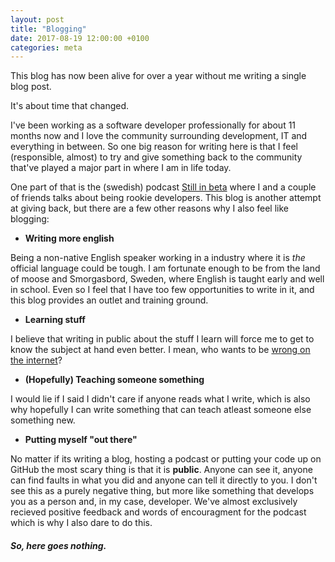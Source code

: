 ```yaml
---
layout: post
title: "Blogging"
date: 2017-08-19 12:00:00 +0100
categories: meta
---
```

This blog has now been alive for over a year without me writing a single blog post.

It's about time that changed.

I've been working as a software developer professionally for about 11 months now and I love the community surrounding development, IT and everything in between. So one big reason for writing here is that I feel (responsible, almost) to try and give something back to the community that've played a major part in where I am in life today.

One part of that is the (swedish) podcast [Still in beta](http://stillinbeta.se) where I and a couple of friends talks about being rookie developers. This blog is another attempt at giving back, but there are a few other reasons why I also feel like blogging:

- **Writing more english**

Being a non-native English speaker working in a industry where it is _the_ official language could be tough. I am fortunate enough to be from the land of moose and Smorgasbord, Sweden, where English is taught early and well in school. Even so I feel that I have too few opportunities to write in it, and this blog provides an outlet and training ground.

- **Learning stuff**

I believe that writing in public about the stuff I learn will force me to get to know the subject at hand even better. I mean, who wants to be [wrong on the internet](https://xkcd.com/386/)?

- **(Hopefully) Teaching someone something**

I would lie if I said I didn't care if anyone reads what I write, which is also why hopefully I can write something that can teach atleast someone else something new.

- **Putting myself "out there"**

No matter if its writing a blog, hosting a podcast or putting your code up on GitHub the most scary thing is that it is **public**. Anyone can see it, anyone can find faults in what you did and anyone can tell it directly to you. I don't see this as a purely negative thing, but more like something that develops you as a person and, in my case, developer. We've almost exclusively recieved positive feedback and words of encouragment for the podcast which is why I also dare to do this.

##### So, here goes nothing.
